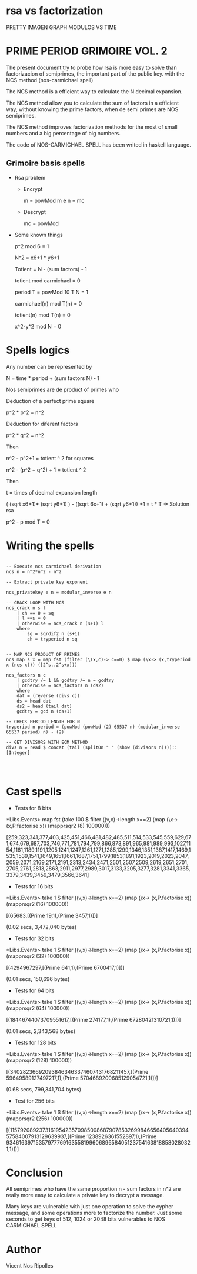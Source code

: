 # rsa vs factorization

PRETTY IMAGEN GRAPH MODULOS VS TIME

# PRIME PERIOD GRIMOIRE VOL. 2

The present document try to probe how rsa is more easy to solve than factorizacion of semiprimes, the important part of the public key. with the NCS method (nos-carmichael spell)

The NCS method is a efficient way to calculate the N decimal expansion.

The NCS method allow you to calculate the sum of factors in a efficient way, without knowing the prime factors, when de semi primes are NOS semiprimes.

The NCS method improves factorization methods for the most of small numbers and a big percentage of big numbers.

The code of NOS-CARMICHAEL SPELL has been writed in haskell language.

## Grimoire basis spells

- Rsa problem 

  - Encrypt
  
    m = powMod m e n = mc

  - Descrypt

    mc = powMod
  
- Some known things

  p^2 mod 6 = 1

  N^2 = x6+1 * y6+1

  Totient = N - (sum factors) - 1

  totient mod carmichael = 0

  period T = powMod 10 T N = 1

  carmichael(n) mod T(n) = 0
  
  totient(n) mod T(n) = 0
  
  x^2-y^2 mod N = 0


# Spells logics

Any number can be represented by 

N = time * period + (sum factors N) - 1

Nos semiprimes are de product of primes who 

Deduction of a perfect prime square

p^2 * p^2 = n^2

Deduction for diferent factors

p^2 * q^2 = n^2

Then 

n^2 - p^2+1 = totient ^ 2 for squares

n^2 - (p^2 + q^2) + 1 = totient ^ 2 

Then 

t = times of decimal expansion length

( (sqrt x6+1)* (sqrt y6+1) ) - ((sqrt 6x+1) + (sqrt y6+1)) +1 = t * T -> Solution rsa

p^2 - p mod T = 0


# Writing the spells

````

-- Execute ncs carmichael derivation
ncs n = n^2*n^2 - n^2 

-- Extract private key exponent 

ncs_privatekey e n = modular_inverse e n

-- CRACK LOOP WITH NCS
ncs_crack n s l
	| ch == 0 = sq
	| l ==s = 0
	| otherwise = ncs_crack n (s+1) l
	where
		sq = sqrdif2 n (s+1)
		ch = tryperiod n sq


-- MAP NCS PRODUCT OF PRIMES
ncs_map s x = map fst (filter (\(x,c)-> c==0) $ map (\x-> (x,tryperiod x (ncs x))) ([2^s..2^s+x]))

ncs_factors n c 
	| gcdtry /= 1 && gcdtry /= n = gcdtry
	| otherwise = ncs_factors n (ds2) 
	where
	dat = (reverse (divs c))
	ds = head dat
	ds2 = head (tail dat)
	gcdtry = gcd n (ds+1)

-- CHECK PERIOD LENGTH FOR N
tryperiod n period = (powMod (powMod (2) 65537 n) (modular_inverse 65537 period) n) - (2) 

-- GET DIVISORS WITH ECM METHOD
divs n = read $ concat (tail (splitOn " " (show (divisors n))))::[Integer]




````



# Cast spells

- Tests for 8 bits

*Libs.Events> map fst (take 100 $ filter (\(v,x)->length x==2) (map (\x-> (x,P.factorise x)) (mapprsqr2 (8) 100000)))

[259,323,341,377,403,425,451,466,481,482,485,511,514,533,545,559,629,671,674,679,687,703,746,771,781,794,799,866,873,891,965,981,989,993,1027,1154,1161,1189,1191,1205,1241,1247,1261,1271,1285,1299,1346,1351,1387,1417,1469,1535,1539,1541,1649,1651,1661,1687,1751,1799,1853,1891,1923,2019,2023,2047,2059,2071,2169,2171,2191,2313,2434,2471,2501,2507,2509,2619,2651,2701,2705,2761,2813,2863,2911,2977,2989,3017,3133,3205,3277,3281,3341,3365,3379,3439,3459,3479,3566,3641]



- Tests for 16 bits

*Libs.Events> take 1 $ filter (\(v,x)->length x==2) (map (\x-> (x,P.factorise x)) (mapprsqr2 (16) 100000))

[(65683,[(Prime 19,1),(Prime 3457,1)])]

(0.02 secs, 3,472,040 bytes)


- Tests for 32 bits

*Libs.Events> take 1 $ filter (\(v,x)->length x==2) (map (\x-> (x,P.factorise x)) (mapprsqr2 (32) 100000))

[(4294967297,[(Prime 641,1),(Prime 6700417,1)])]

(0.01 secs, 150,696 bytes)


- Tests for 64 bits

*Libs.Events> take 1 $ filter (\(v,x)->length x==2) (map (\x-> (x,P.factorise x)) (mapprsqr2 (64) 100000))

[(18446744073709551617,[(Prime 274177,1),(Prime 67280421310721,1)])]

(0.01 secs, 2,343,568 bytes)


- Tests for 128 bits

*Libs.Events> take 1 $ filter (\(v,x)->length x==2) (map (\x-> (x,P.factorise x)) (mapprsqr2 (128) 100000))

[(340282366920938463463374607431768211457,[(Prime 59649589127497217,1),(Prime 5704689200685129054721,1)])]

(0.68 secs, 799,341,704 bytes)


- Test for 256 bits

*Libs.Events> take 1 $ filter (\(v,x)->length x==2) (map (\x-> (x,P.factorise x)) (mapprsqr2 (256) 100000))

[(115792089237316195423570985008687907853269984665640564039457584007913129639937,[(Prime 1238926361552897,1),(Prime 93461639715357977769163558199606896584051237541638188580280321,1)])]


# Conclusion

All semiprimes who have the same proportion n - sum factors in n^2 are really more easy to calculate a private key to decrypt a message.

Many keys are vulnerable with just one operation to solve the cypher message, and some operations more to factorize the number. Just some seconds to get keys of 512, 1024 or 2048 bits vulnerables to NOS CARMICHAEL SPELL

# Author

Vicent Nos Ripolles


